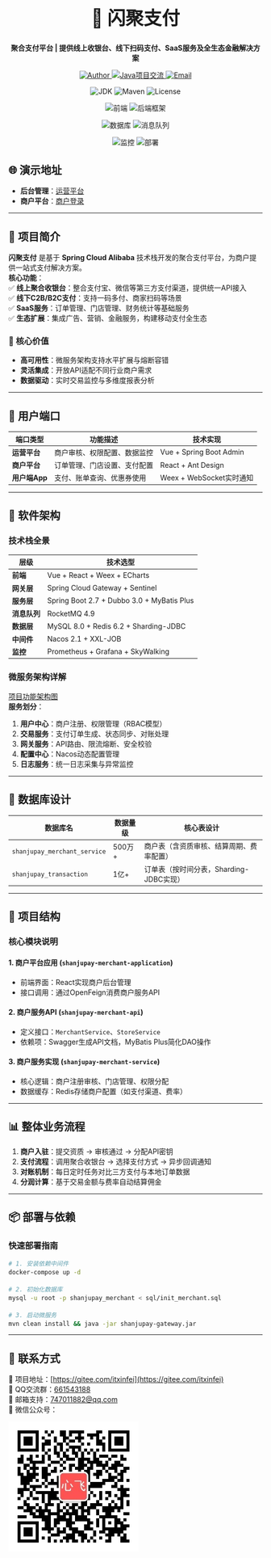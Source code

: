 
<div align="center">  
  <h1 style="font-size: 36px;">🚀 闪聚支付</h1>  
  <p><strong>聚合支付平台 | 提供线上收银台、线下扫码支付、SaaS服务及全生态金融解决方案</strong></p>  

  <!-- 基础信息徽章 -->  
  <p align="center">  
    <a href="https://gitee.com/itxinfei">  
      <img alt="Author" src="https://img.shields.io/badge/心飞为你飞-https%3A%2F%2Fgitee.com%2Fitxinfei-green">  
    </a>  
    <a target="_blank" href="https://qm.qq.com/cgi-bin/qm/qr?k=5iR4ej_YaZqZqCIRXwtN_-uF1JzBgw6v&jump_from=webapi&authKey=JKv1+3uSvDoBhZxQtg+9d4QCS88YdG9UBNUKhi2IyyxK/RvQ+zjn5WWdP1wkLMSC">  
      <img border="0" src="//pub.idqqimg.com/wpa/images/group.png" alt="Java项目交流" title="Java项目交流">  
    </a>  
    <a href="http://mail.qq.com/cgi-bin/qm_share?t=qm_mailme&email=f0hLSE9OTkdHTT8ODlEcEBI">  
      <img alt="Email" src="https://img.shields.io/badge/mail-747011882@qq.com-red">  
    </a>  
  </p>  

  <!-- 技术栈分组徽章 -->  
  <p align="center">  
    <img alt="JDK" src="https://img.shields.io/badge/JDK-1.8%2B-brightgreen">  
    <img alt="Maven" src="https://img.shields.io/badge/maven-3.6.3%2B-yellowgreen">  
    <img alt="License" src="https://img.shields.io/badge/license-Apache-green">  
  </p>  

  <p align="center">  
    <!-- 前端技术 -->  
    <img alt="前端" src="https://img.shields.io/badge/前端-Vue%20+%20React%20+%20Weex-blueviolet">  
    <!-- 后端框架 -->  
    <img alt="后端框架" src="https://img.shields.io/badge/后端-SpringCloud%20Alibaba%20+%20Dubbo-orange">  
  </p>  

  <p align="center">  
    <!-- 数据库与中间件 -->  
    <img alt="数据库" src="https://img.shields.io/badge/数据库-MySQL%208.0%20+%20Redis-yellowgreen">  
    <img alt="消息队列" src="https://img.shields.io/badge/消息队列-RocketMQ%204.9-blue">  
  </p>  

  <p align="center">  
    <!-- 监控与部署 -->  
    <img alt="监控" src="https://img.shields.io/badge/监控-Prometheus%20+%20SkyWalking-purple">  
    <img alt="部署" src="https://img.shields.io/badge/部署-Docker%20+%20Kubernetes-brightgreen">  
  </p>  
</div>  


## 🌐 演示地址  
- **后台管理**：[运营平台](http://shanjupay-admin-java.itheima.net/#/operationLogin)  
- **商户平台**：[商户登录](http://shanjupay-main-java.itheima.net/#/login?redirect=%2F)  

---

## 📌 项目简介  
**闪聚支付** 是基于 **Spring Cloud Alibaba** 技术栈开发的聚合支付平台，为商户提供一站式支付解决方案。  
**核心功能**：  
✅ **线上聚合收银台**：整合支付宝、微信等第三方支付渠道，提供统一API接入  
✅ **线下C2B/B2C支付**：支持一码多付、商家扫码等场景  
✅ **SaaS服务**：订单管理、门店管理、财务统计等基础服务  
✅ **生态扩展**：集成广告、营销、金融服务，构建移动支付全生态  

### 🎯 核心价值  
- **高可用性**：微服务架构支持水平扩展与熔断容错  
- **灵活集成**：开放API适配不同行业商户需求  
- **数据驱动**：实时交易监控与多维度报表分析  

---

## 🧩 用户端口  
| 端口类型       | 功能描述                                                                 | 技术实现                  |  
|----------------|--------------------------------------------------------------------------|---------------------------|  
| **运营平台**   | 商户审核、权限配置、数据监控                                              | Vue + Spring Boot Admin   |  
| **商户平台**   | 订单管理、门店设置、支付配置                                                | React + Ant Design        |  
| **用户端App**  | 支付、账单查询、优惠券使用                                                  | Weex + WebSocket实时通知  |  

---

## 📐 软件架构  
### 技术栈全景  
| 层级         | 技术选型                                                                 |  
|--------------|--------------------------------------------------------------------------|  
| **前端**     | Vue + React + Weex + ECharts                                           |  
| **网关层**   | Spring Cloud Gateway + Sentinel                                         |  
| **服务层**   | Spring Boot 2.7 + Dubbo 3.0 + MyBatis Plus                              |  
| **消息队列** | RocketMQ 4.9                                                            |  
| **数据层**   | MySQL 8.0 + Redis 6.2 + Sharding-JDBC                                  |  
| **中间件**   | Nacos 2.1 + XXL-JOB                                                     |  
| **监控**     | Prometheus + Grafana + SkyWalking                                       |  

### 微服务架构详解  
[项目功能架构图](docs/项目功能架构.png)  
**服务划分**：  
1. **用户中心**：商户注册、权限管理（RBAC模型）  
2. **交易服务**：支付订单生成、状态同步、对账处理  
3. **网关服务**：API路由、限流熔断、安全校验  
4. **配置中心**：Nacos动态配置管理  
5. **日志服务**：统一日志采集与异常监控  

---

## 🧱 数据库设计  
| 数据库名              | 数据量级     | 核心表设计                                                                 |  
|-----------------------|--------------|----------------------------------------------------------------------------|  
| `shanjupay_merchant_service` | 500万+       | 商户表（含资质审核、结算周期、费率配置）                                    |  
| `shanjupay_transaction`      | 1亿+         | 订单表（按时间分表，Sharding-JDBC实现）                                     |  

---

## 📁 项目结构  
### 核心模块说明  
#### 1. **商户平台应用** (`shanjupay-merchant-application`)  
- 前端界面：React实现商户后台管理  
- 接口调用：通过OpenFeign消费商户服务API  

#### 2. **商户服务API** (`shanjupay-merchant-api`)  
- 定义接口：`MerchantService`、`StoreService`  
- 依赖项：Swagger生成API文档，MyBatis Plus简化DAO操作  

#### 3. **商户服务实现** (`shanjupay-merchant-service`)  
- 核心逻辑：商户注册审核、门店管理、权限分配  
- 数据缓存：Redis存储商户配置（如支付渠道、费率）  

---

## 📊 整体业务流程  
1. **商户入驻**：提交资质 → 审核通过 → 分配API密钥  
2. **支付流程**：调用聚合收银台 → 选择支付方式 → 异步回调通知  
3. **对账机制**：每日定时任务对比三方支付与本地订单数据  
4. **分润计算**：基于交易金额与费率自动结算佣金  

---

## 📦 部署与依赖  
### 快速部署指南  
```bash
# 1. 安装依赖中间件
docker-compose up -d

# 2. 初始化数据库
mysql -u root -p shanjupay_merchant < sql/init_merchant.sql

# 3. 启动微服务
mvn clean install && java -jar shanjupay-gateway.jar
```

---

## 📱 联系方式  
🚀 项目地址：[https://gitee.com/itxinfei](https://gitee.com/itxinfei)  
👥 QQ交流群：[661543188](https://qm.qq.com/cgi-bin/qm/qr?k=5iR4ej_YaZqZqCIRXwtN_-uF1JzBgw6v&jump_from=webapi)  
📧 邮箱支持：[747011882@qq.com](http://mail.qq.com/cgi-bin/qm_share?t=qm_mailme&email=f0hLSE9OTkdHTT8ODlEcEBI)  
📱 微信公众号： 

![心飞为你飞公众号二维码](docs/心飞为你飞.jpg?width=200)  
